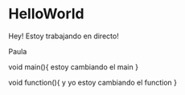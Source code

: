 # HelloWorld

Hey! Estoy trabajando en directo! 




Paula




void main(){
estoy cambiando el main
}


void function(){
y yo estoy cambiando el function
}
